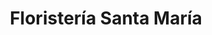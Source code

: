 ---
title: "Floristería Santa María"
url: /montalban-de-cordoba/floristeria-santa-maria/
shop: Blumen
---